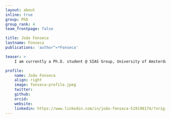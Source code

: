 ```yaml
---
layout: about
inline: true
group: PhD
group_rank: 4
team_frontpage: false

title: João Fonseca
lastname: Fonseca
publications: 'author^=*Fonseca'

teaser: >
    I am currently a Ph.D. student @ SIAS Group, University of Amsterdam, studying the impacts of recommendation algorithms on virality on social media.

profile:
    name: João Fonseca
    align: right
    image: fonseca-profile.jpeg
    twitter: 
    github: 
    orcid: 
    website: 
    linkedin: https://www.linkedin.com/in/joão-fonseca-519198174/?originalSubdomain=pt
---
```


